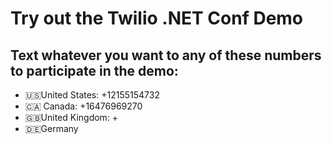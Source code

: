 # Try out the Twilio .NET Conf Demo

## Text whatever you want to any of these numbers to participate in the demo:

* 🇺🇸United States: +12155154732
* 🇨🇦 Canada: +16476969270
* 🇬🇧United Kingdom: +
* 🇩🇪Germany
   
